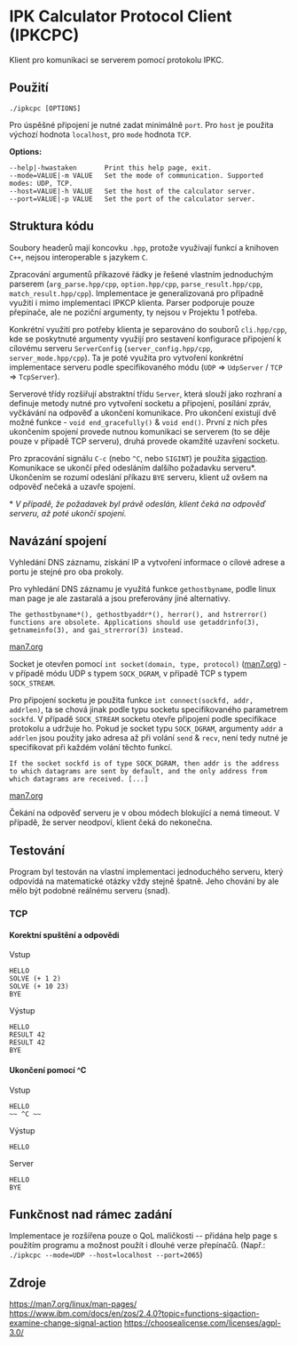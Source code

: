 # IPK Calculator Protocol Client (IPKCPC)

Klient pro komunikaci se serverem pomocí protokolu IPKC.

## Použití

`./ipkcpc [OPTIONS]`

Pro úspěšné připojení je nutné zadat minimálně `port`. Pro `host` je použita výchozí hodnota `localhost`, pro `mode` hodnota `TCP`.

__Options:__
```
--help|-hwastaken       Print this help page, exit.
--mode=VALUE|-m VALUE   Set the mode of communication. Supported modes: UDP, TCP.
--host=VALUE|-h VALUE   Set the host of the calculator server.
--port=VALUE|-p VALUE   Set the port of the calculator server.
```

## Struktura kódu

Soubory headerů mají koncovku `.hpp`, protože využívají funkcí a knihoven `C++`, nejsou interoperable s jazykem `C`.

Zpracování argumentů příkazové řádky je řešené vlastním jednoduchým parserem (`arg_parse.hpp/cpp`, `option.hpp/cpp`, `parse_result.hpp/cpp`, `match_result.hpp/cpp`). Implementace je generalizovaná pro případně využití i mimo implementaci IPKCP klienta. Parser podporuje pouze přepínače, ale ne poziční argumenty, ty nejsou v Projektu 1 potřeba.

Konkrétní využití pro potřeby klienta je separováno do souborů `cli.hpp/cpp`, kde se poskytnuté argumenty využijí pro sestavení konfigurace připojení k cílovému serveru `ServerConfig` (`server_config.hpp/cpp`, `server_mode.hpp/cpp`). Ta je poté využita pro vytvoření konkrétní implementace serveru podle specifikovaného módu (`UDP` => `UdpServer` / `TCP` => `TcpServer`).

Serverové třídy rozšiřují abstraktní třídu `Server`, která slouží jako rozhraní a definuje metody nutné pro vytvoření socketu a připojení, posílání zpráv, vyčkávání na odpověď a ukončení komunikace. Pro ukončení existují dvě možné funkce - `void end_gracefully()` & `void end()`. První z nich přes ukončením spojení provede nutnou komunikaci se serverem (to se děje pouze v případě TCP serveru), druhá provede okamžité uzavření socketu.

Pro zpracování signálu `C-c` (nebo `^C`, nebo `SIGINT`) je použita [sigaction](https://man7.org/linux/man-pages/man2/sigaction.2.html). Komunikace se ukončí před odesláním dalšího požadavku serveru*. Ukončením se rozumí odeslání příkazu `BYE` serveru, klient už ovšem na odpověď nečeká a uzavře spojení.

\* _V případě, že požadavek byl právě odeslán, klient čeká na odpověď serveru, až poté ukončí spojení._

## Navázání spojení

Vyhledání DNS záznamu, získání IP a vytvoření informace o cílové adrese a portu je stejné pro oba prokoly.

Pro vyhledání DNS záznamu je využitá funkce `gethostbyname`, podle linux man page je ale zastaralá a jsou preferovány jiné alternativy.

```
The gethostbyname*(), gethostbyaddr*(), herror(), and hstrerror() functions are obsolete. Applications should use getaddrinfo(3), getnameinfo(3), and gai_strerror(3) instead.
```
[man7.org](https://man7.org/linux/man-pages/man3/gethostbyname.3.html)

Socket je otevřen pomocí `int socket(domain, type, protocol)` ([man7.org](https://man7.org/linux/man-pages/man2/socket.2.html)) - v případě módu UDP s typem `SOCK_DGRAM`, v případě TCP s typem `SOCK_STREAM`.

Pro připojení socketu je použita funkce `int connect(sockfd, addr, addrlen)`, ta se chová jinak podle typu socketu specifikovaného parametrem `sockfd`. V případě `SOCK_STREAM` socketu otevře připojení podle specifikace protokolu a udržuje ho. Pokud je socket typu `SOCK_DGRAM`, argumenty `addr` a `addrlen` jsou použity jako adresa až při volání `send` & `recv`, není tedy nutné je specifikovat při každém volání těchto funkcí.

```
If the socket sockfd is of type SOCK_DGRAM, then addr is the address to which datagrams are sent by default, and the only address from which datagrams are received. [...]
```
[man7.org](https://man7.org/linux/man-pages/man2/connect.2.html)

Čekání na odpověď serveru je v obou módech blokující a nemá timeout. V případě, že server neodpoví, klient čeká do nekonečna.

## Testování

Program byl testován na vlastní implementaci jednoduchého serveru, který odpovídá na matematické otázky vždy stejně špatně. Jeho chování by ale mělo být podobné reálnému serveru (snad).

### TCP

#### Korektní spuštění a odpovědi
Vstup
```
HELLO
SOLVE (+ 1 2)
SOLVE (+ 10 23)
BYE
```
Výstup
```
HELLO
RESULT 42
RESULT 42
BYE
```

#### Ukončení pomocí ^C
Vstup
```
HELLO
~~ ^C ~~
```
Výstup
```
HELLO
```
Server
```
HELLO
BYE
```

## Funkčnost nad rámec zadání

Implementace je rozšířena pouze o QoL maličkosti -- přidána help page s použitím programu a možnost použít i dlouhé verze přepínačů.
(Např.: `./ipkcpc --mode=UDP --host=localhost --port=2065`)

## Zdroje

https://man7.org/linux/man-pages/
https://www.ibm.com/docs/en/zos/2.4.0?topic=functions-sigaction-examine-change-signal-action
https://choosealicense.com/licenses/agpl-3.0/
